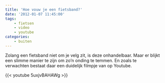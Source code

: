```yaml
---
title: 'Hoe vouw je een fietsband?'
date: '2012-01-07 11:45:00'
tags:
    - fietsen
    - video
    - youtube
categories:
    - buiten
---
```


Zolang een fietsband niet om je velg zit, is deze onhandelbaar. Maar er blijkt een slimme manier te zijn om zo’n onding te temmen. En zoals te verwachten bestaat daar een duidelijk filmpje van op Youtube.

{{< youtube 5uxjvBAHAWg >}}
 